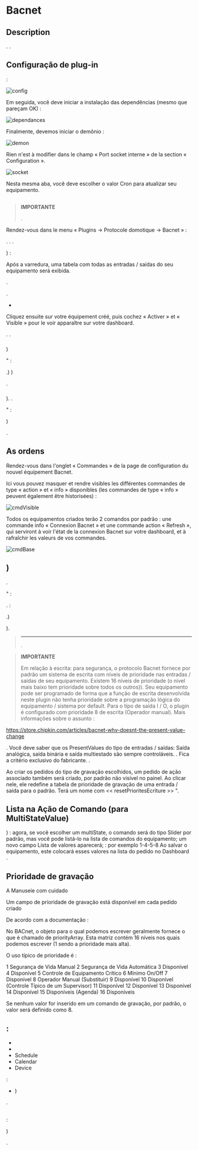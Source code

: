 # Bacnet

## Description

. .

## Configuração de plug-in

 :

![config](../images/BacnetConfig.png)

Em seguida, você deve iniciar a instalação das dependências (mesmo que pareçam OK) :

![dependances](../images/BacnetDep.png)

Finalmente, devemos iniciar o demônio :

![demon](../images/BacnetDemon.png)

Rien n'est à modifier dans le champ « Port socket interne » de la section « Configuration ».

![socket](../images/BacnetSocket.png)

Nesta mesma aba, você deve escolher o valor Cron para atualizar seu equipamento.

## 

### 

>**IMPORTANTE**
>
>.

Rendez-vous dans le menu « Plugins → Protocole domotique → Bacnet » :



. 
. 
.

) : 

Após a varredura, uma tabela com todas as entradas / saídas do seu equipamento será exibida.

.

.

-
Cliquez ensuite sur votre équipement créé, puis cochez « Activer » et « Visible » pour le voir apparaître sur votre dashboard.

. 
.

### 

)

" :


.)
)




.

### 

). .

" :




)


.

## As ordens

Rendez-vous dans l'onglet « Commandes » de la page de configuration du nouvel équipement Bacnet.

Ici vous pouvez masquer et rendre visibles les différentes commandes de type « action » et « info » disponibles (les commandes de type « info » peuvent également être historisées) :

![cmdVisible](../images/BacnetVisible.png)

Todos os equipamentos criados terão 2 comandos por padrão : une commande info « Connexion Bacnet » et une commande action « Refresh », qui serviront à voir l'état de la connexion Bacnet sur votre dashboard, et à rafraîchir les valeurs de vos commandes.

![cmdBase](../images/BacnetCmdBase.png)

## )

.

" :

.  :


.)




).

>****
>
>.

>**IMPORTANTE**
>
>Em relação à escrita: para segurança, o protocolo Bacnet fornece por padrão um sistema de escrita com níveis de prioridade nas entradas / saídas de seu equipamento.
Existem 16 níveis de prioridade (o nível mais baixo tem prioridade sobre todos os outros)). Seu equipamento pode ser programado de forma que a função de escrita desenvolvida neste plugin não tenha prioridade sobre a programação lógica do equipamento / sistema por default.
Para o tipo de saída I / O, o plugin é configurado com prioridade 8 de escrita (Operador manual).
Mais informações sobre o assunto :

https://store.chipkin.com/articles/bacnet-why-doesnt-the-present-value-change

.
Você deve saber que os PresentValues do tipo de entradas / saídas: Saída analógica, saída binária e saída multiestado são sempre controláveis.
. Fica a critério exclusivo do fabricante. .

Ao criar os pedidos do tipo de gravação escolhidos, um pedido de ação associado também será criado, por padrão não visível no painel.
Ao clicar nele, ele redefine a tabela de prioridade de gravação de uma entrada / saída para o padrão.
Terá um nome com << resetPrioritesEcriture >>
".

## Lista na Ação de Comando (para MultiStateValue)

) : agora, se você escolher um multiState, o comando será do tipo Slider por padrão, mas você pode listá-lo na lista de comandos do equipamento; um novo campo Lista de valores aparecerá;
 : por exemplo 1-4-5-8
Ao salvar o equipamento, este colocará esses valores na lista do pedido no Dashboard
.

## Prioridade de gravação

A Manuseie com cuidado

Um campo de prioridade de gravação está disponível em cada pedido criado

De acordo com a documentação :

No BACnet, o objeto para o qual podemos escrever geralmente fornece o que é chamado de priorityArray. Esta matriz contém 16 níveis nos quais podemos escrever (1 sendo a prioridade mais alta).

O uso típico de prioridade é :

1 Segurança de Vida Manual 2 Segurança de Vida Automática 3 Disponível 4 Disponível 5 Controle de Equipamento Crítico 6 Mínimo On/Off 7 Disponível 8 Operador Manual (Substituir) 9 Disponível 10 Disponível (Controle Típico de um Supervisor) 11 Disponível 12 Disponível 13 Disponível 14 Disponível 15 Disponíveis (Agenda) 16 Disponíveis



Se nenhum valor for inserido em um comando de gravação, por padrão, o valor será definido como 8.

## 

 :
- 
- 
- 
- Schedule
- Calendar
- Device

 :
- )


.

## 

 :



)


.
